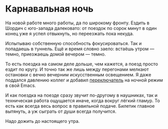 # Карнавальная ночь

На новой работе много работы, да по широкому фронту. Ездить в Шордич с
юго-запада далековато: от поездок по сорок минут в один конец уже я
успел отвыкнуть, но переезжать пока некуда.

Испытываю собственную способность фокусироваться. Так и попадаешь в
туннель. Ещё и время словно заело: встаёшь утром — темно, приезжаешь
домой вечером — темно.

То есть поездка на самом деле дольше, чем кажется, а поезд просто
ездит по кругу. И точно так же лишь между перегонами мелкают остановки
с вечно вечерним искусственным освещением. Я даже поддался давлению
коллег и добавил [переключатель][solarized-dark-switch] на ночной
режим в свой Emacs.

И как поездка на поезде сразу звучит по-другому в наушниках, так и
техническая работа ощущается иначе, когда вокруг лёгкий гламур. То
есть как всегда весь вопрос в правильной подаче. Билетик главное
вытянуть, а уж сыграть от души всегда получится.

Надо дожить до настоящего утра.

[solarized-dark-switch]: https://github.com/dzhus/dotfiles/blob/e1c660cec0a7ed3c878a55bf57d81980487b770f/.emacs.el#L15
